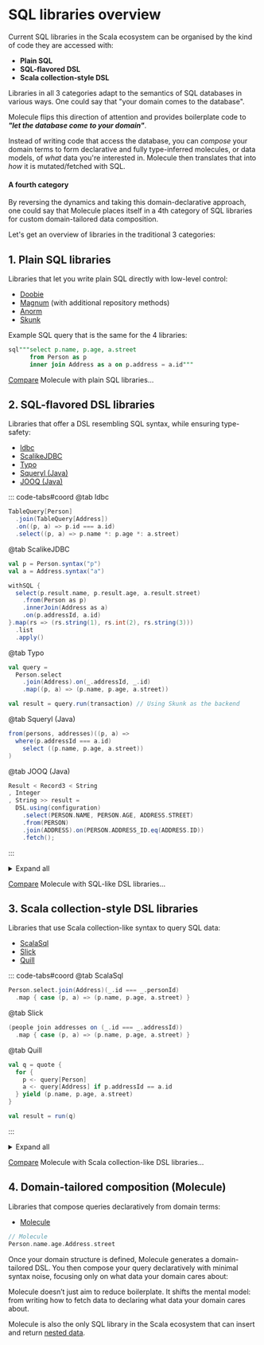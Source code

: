 # SQL libraries overview

Current SQL libraries in the Scala ecosystem can be organised by the kind of code they are accessed with:

- **Plain SQL**
- **SQL-flavored DSL**
- **Scala collection-style DSL**

Libraries in all 3 categories adapt to the semantics of SQL databases in various ways. One could say that "your domain comes to the database".

Molecule flips this direction of attention and provides boilerplate code to _**"let the database come to your domain"**_.

Instead of writing code that access the database, you can _compose_ your domain terms to form declarative and fully type-inferred molecules, or data models,
of _what_ data you're interested in. Molecule then translates that into _how_ it is mutated/fetched with SQL.

#### A fourth category

By reversing the dynamics and taking this domain-declarative approach, one could say that Molecule places itself in a 4th category of SQL libraries for custom domain-tailored data composition.

Let's get an overview of libraries in the traditional 3 categories:

## 1. Plain SQL libraries

Libraries that let you write plain SQL directly with low-level control:

- [Doobie](https://typelevel.org/doobie/index.html)
- [Magnum](https://github.com/AugustNagro/magnum) (with additional repository methods)
- [Anorm](https://playframework.github.io/anorm/)
- [Skunk](https://typelevel.org/skunk/)

Example SQL query that is the same for the 4 libraries:

```sql
sql"""select p.name, p.age, a.street 
      from Person as p 
      inner join Address as a on p.address = a.id"""
```

[Compare](/database/compare/plain-sql) Molecule with plain SQL libraries...

## 2. SQL-flavored DSL libraries

Libraries that offer a DSL resembling SQL syntax, while ensuring type-safety:

- [ldbc](https://takapi327.github.io/ldbc/)
- [ScalikeJDBC](https://scalikejdbc.org)
- [Typo](https://github.com/oyvindberg/typo)
- [Squeryl (Java)](https://www.squeryl.org)
- [JOOQ (Java)](https://www.jooq.org)

::: code-tabs#coord
@tab ldbc

```scala
TableQuery[Person]
  .join(TableQuery[Address])
  .on((p, a) => p.id === a.id)
  .select((p, a) => p.name *: p.age *: a.street)
```

@tab ScalikeJDBC

```scala
val p = Person.syntax("p")
val a = Address.syntax("a")

withSQL {
  select(p.result.name, p.result.age, a.result.street)
    .from(Person as p)
    .innerJoin(Address as a)
    .on(p.addressId, a.id)
}.map(rs => (rs.string(1), rs.int(2), rs.string(3)))
  .list
  .apply()
```

@tab Typo

```scala
val query =
  Person.select
    .join(Address).on(_.addressId, _.id)
    .map((p, a) => (p.name, p.age, a.street))

val result = query.run(transaction) // Using Skunk as the backend
```

@tab Squeryl (Java)

```scala
from(persons, addresses)((p, a) =>
  where(p.addressId === a.id)
    select ((p.name, p.age, a.street))
)
```

@tab JOOQ (Java)

```scala
Result < Record3 < String
, Integer
, String >> result =
  DSL.using(configuration)
    .select(PERSON.NAME, PERSON.AGE, ADDRESS.STREET)
    .from(PERSON)
    .join(ADDRESS).on(PERSON.ADDRESS_ID.eq(ADDRESS.ID))
    .fetch();
```

:::

<details>
<summary>Expand all</summary>

```scala
// ldbc
TableQuery[Person]
  .join(TableQuery[Address])
  .on((p, a) => p.id === a.id)
  .select((p, a) => p.name *: p.age *: a.street)
```

```scala
// ScalikeJDBC
val p = Person.syntax("p")
val a = Address.syntax("a")

withSQL {
  select(p.result.name, p.result.age, a.result.street)
    .from(Person as p)
    .innerJoin(Address as a)
    .on(p.addressId, a.id)
}.map(rs => (rs.string(1), rs.int(2), rs.string(3)))
  .list
  .apply()
```

```scala
// Typo
val query =
  Person.select
    .join(Address).on(_.addressId, _.id)
    .map((p, a) => (p.name, p.age, a.street))

val result = query.run(transaction) // Using Skunk as the backend
```

```scala
// Squeryl (Java)
from(persons, addresses)((p, a) =>
  where(p.addressId === a.id)
    select ((p.name, p.age, a.street))
)
```

```scala
// JOOQ (Java)
Result < Record3 < String
, Integer
, String >> result =
  DSL.using(configuration)
    .select(PERSON.NAME, PERSON.AGE, ADDRESS.STREET)
    .from(PERSON)
    .join(ADDRESS).on(PERSON.ADDRESS_ID.eq(ADDRESS.ID))
    .fetch();
```

</details>

[Compare](/database/compare/sql-dsl) Molecule with SQL-like DSL libraries...

## 3. Scala collection-style DSL libraries

Libraries that use Scala collection-like syntax to query SQL data:

- [ScalaSql](https://github.com/com-lihaoyi/scalasql)
- [Slick](https://scala-slick.org)
- [Quill](https://github.com/zio/zio-quill)

::: code-tabs#coord
@tab ScalaSql

```scala
Person.select.join(Address)(_.id === _.personId)
  .map { case (p, a) => (p.name, p.age, a.street) }
```

@tab Slick

```scala
(people join addresses on (_.id === _.addressId))
  .map { case (p, a) => (p.name, p.age, a.street) }
```

@tab Quill

```scala
val q = quote {
  for {
    p <- query[Person]
    a <- query[Address] if p.addressId == a.id
  } yield (p.name, p.age, a.street)
}

val result = run(q)
```

:::

<details>
<summary>Expand all</summary>

```scala
// ScalaSql
Person.select.join(Address)(_.id === _.personId)
  .map { case (p, a) => (p.name, p.age, a.street) }
```

```scala
// Slick
(people join addresses on (_.id === _.addressId))
  .map { case (p, a) => (p.name, p.age, a.street) }
```

```scala
//tab Quill
val q = quote {
    for {
      p <- query[Person]
      a <- query[Address] if p.addressId == a.id
    } yield (p.name, p.age, a.street)
  }

val result = run(q)
```

</details>

[Compare](/database/compare/collection-dsl) Molecule with Scala collection-like DSL libraries...

## 4. Domain-tailored composition (Molecule)

Libraries that compose queries declaratively from domain terms:

- [Molecule](https://github.com/scalamolecule/molecule)

```scala
// Molecule
Person.name.age.Address.street
```

Once your domain structure is defined, Molecule generates a domain-tailored DSL. You then compose your query declaratively with minimal syntax noise, focusing only on what data your domain cares about:

Molecule doesn’t just aim to reduce boilerplate. It shifts the mental model: from writing how to fetch data to declaring what data your domain cares about.

Molecule is also the only SQL library in the Scala ecosystem that can insert and return [nested data](/database/query/relationships.html#nested).
